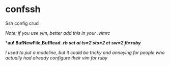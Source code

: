 confssh
=======

Ssh config crud

*Note: if you use vim, better add this in your .vimrc*

***au! BufNewFile,BufRead *.rb set ai ts=2 sts=2 et sw=2 ft=ruby***

*I used to put a modeline, but it could be tricky and annoying for people who actually had already configure their vim for ruby*
